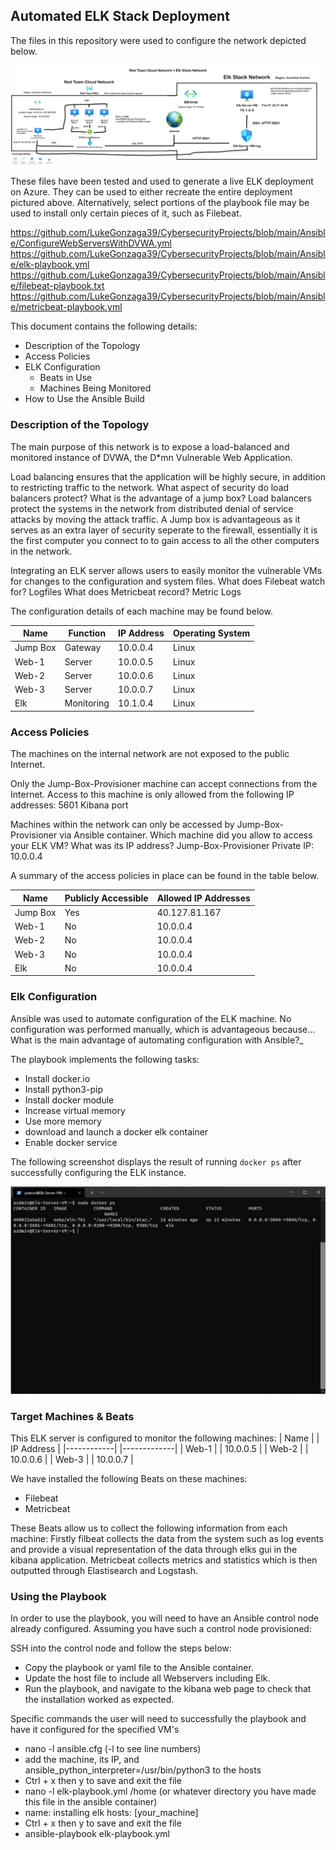 ## Automated ELK Stack Deployment

The files in this repository were used to configure the network depicted below.

![](https://github.com/LukeGonzaga39/CybersecurityProjects/blob/main/Diagrams/ElkStackDiagram.png)

These files have been tested and used to generate a live ELK deployment on Azure. They can be used to either recreate the entire deployment pictured above. Alternatively, select portions of the playbook file may be used to install only certain pieces of it, such as Filebeat.
  
  https://github.com/LukeGonzaga39/CybersecurityProjects/blob/main/Ansible/ConfigureWebServersWithDVWA.yml
  https://github.com/LukeGonzaga39/CybersecurityProjects/blob/main/Ansible/elk-playbook.yml
  https://github.com/LukeGonzaga39/CybersecurityProjects/blob/main/Ansible/filebeat-playbook.txt
  https://github.com/LukeGonzaga39/CybersecurityProjects/blob/main/Ansible/metricbeat-playbook.yml
  

This document contains the following details:
- Description of the Topology
- Access Policies
- ELK Configuration
  - Beats in Use
  - Machines Being Monitored
- How to Use the Ansible Build


### Description of the Topology

The main purpose of this network is to expose a load-balanced and monitored instance of DVWA, the D*mn Vulnerable Web Application.

Load balancing ensures that the application will be highly secure, in addition to restricting traffic to the network.
What aspect of security do load balancers protect? What is the advantage of a jump box? Load balancers protect the systems in the network from distributed denial of service attacks by moving the attack traffic. 
A Jump box is advantageous as it serves as an extra layer of security seperate to the firewall, essentially it is the first computer you connect to to gain access to all the other computers in the network. 

Integrating an ELK server allows users to easily monitor the vulnerable VMs for changes to the configuration and system files.
What does Filebeat watch for? Logfiles
What does Metricbeat record? Metric Logs

The configuration details of each machine may be found below.

| Name     | Function | IP Address | Operating System |
|----------|----------|------------|------------------|
| Jump Box | Gateway  | 10.0.0.4   | Linux            |
| Web-1    | Server   | 10.0.0.5   | Linux            |
| Web-2    | Server   | 10.0.0.6   | Linux            |
| Web-3    | Server   | 10.0.0.7   | Linux            |
| Elk      | Monitoring | 10.1.0.4 | Linux            |
### Access Policies

The machines on the internal network are not exposed to the public Internet. 

Only the Jump-Box-Provisioner machine can accept connections from the Internet. Access to this machine is only allowed from the following IP addresses:
5601 Kibana port

Machines within the network can only be accessed by Jump-Box-Provisioner via Ansible container.
Which machine did you allow to access your ELK VM? What was its IP address? Jump-Box-Provisioner Private IP: 10.0.0.4

A summary of the access policies in place can be found in the table below.

| Name     | Publicly Accessible | Allowed IP Addresses |
|----------|---------------------|----------------------|
| Jump Box | Yes                 | 40.127.81.167        |
| Web-1    | No                  | 10.0.0.4             |
| Web-2    | No                  | 10.0.0.4             |
| Web-3    | No                  | 10.0.0.4             |
| Elk      | No                  | 10.0.0.4             |

### Elk Configuration

Ansible was used to automate configuration of the ELK machine. No configuration was performed manually, which is advantageous because...
What is the main advantage of automating configuration with Ansible?_

The playbook implements the following tasks:
- Install docker.io
- Install python3-pip
- Install docker module
- Increase virtual memory
- Use more memory
- download and launch a docker elk container
- Enable docker service

The following screenshot displays the result of running `docker ps` after successfully configuring the ELK instance.

![](https://github.com/LukeGonzaga39/CybersecurityProjects/blob/main/Images/SuccessfulElkDeployment.PNG)

### Target Machines & Beats
This ELK server is configured to monitor the following machines:
       | Name  	    |   	| IP Address 	|
       |------------|	    |-------------|
       | Web-1 	    |   	| 10.0.0.5   	|
       | Web-2 	    |   	| 10.0.0.6   	|
       | Web-3 	    |   	| 10.0.0.7   	|

We have installed the following Beats on these machines:
- Filebeat
- Metricbeat

These Beats allow us to collect the following information from each machine:
Firstly filbeat collects the data from the system such as log events and provide a visual representation of the data through elks gui in the kibana application. Metricbeat collects metrics and statistics which is then outputted through Elastisearch and Logstash.

### Using the Playbook
In order to use the playbook, you will need to have an Ansible control node already configured. Assuming you have such a control node provisioned: 

SSH into the control node and follow the steps below:
- Copy the playbook or yaml file to the Ansible container.
- Update the host file to include all Webservers including Elk.
- Run the playbook, and navigate to the kibana web page to check that the installation worked as expected.

Specific commands the user will need to successfully the playbook and have it configured for the specified VM's

- nano -l ansible.cfg (-l to see line numbers)
- add the machine, its IP, and ansible_python_interpreter=/usr/bin/python3 to the hosts
- Ctrl + x then y to save and exit the file
- nano -l elk-playbook.yml /home (or whatever directory you have made this file in the ansible container)
- name: installing elk hosts: [your_machine]
- Ctrl + x then y to save and exit the file
- ansible-playbook elk-playbook.yml
